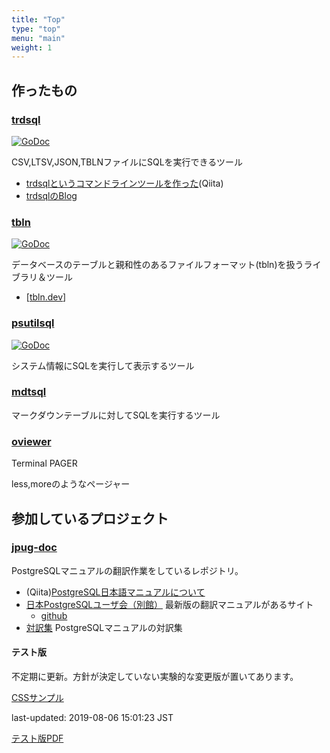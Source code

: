 ```yaml
---
title: "Top"
type: "top"
menu: "main"
weight: 1
---
```


## 作ったもの

### [trdsql](https://github.com/noborus/trdsql)

 [![GoDoc](https://godoc.org/github.com/noborus/trdsql?status.svg)](https://godoc.org/github.com/noborus/trdsql)

CSV,LTSV,JSON,TBLNファイルにSQLを実行できるツール

* [trdsqlというコマンドラインツールを作った](https://qiita.com/noborus/items/f253961cca6f4465f20c)(Qiita)
* [trdsqlのBlog](blog/00_index/)

### [tbln](https://github.com/noborus/tbln) 

[![GoDoc](https://godoc.org/github.com/noborus/tbln?status.svg)](https://godoc.org/github.com/noborus/tbln)

データベースのテーブルと親和性のあるファイルフォーマット(tbln)を扱うライブラリ＆ツール

* [[tbln.dev](https://tbln.dev/)]

### [psutilsql](https://github.com/noborus/psutilsql)

 [![GoDoc](https://godoc.org/github.com/noborus/psutilsql?status.svg)](https://godoc.org/github.com/noborus/psutilsql)

システム情報にSQLを実行して表示するツール

### [mdtsql](https://github.com/noborus/mdtsql)

マークダウンテーブルに対してSQLを実行するツール

### [oviewer](https://github.com/noborus/oviewer)

Terminal PAGER

less,moreのようなページャー

## 参加しているプロジェクト

### [jpug-doc](https://github.com/pgsql-jp/jpug-doc)

PostgreSQLマニュアルの翻訳作業をしているレポジトリ。

* (Qiita)[PostgreSQL日本語マニュアルについて](https://qiita.com/noborus/items/03f98e43c216d7e23767)
* [日本PostgreSQLユーザ会（別館）](https://pgsql-jp.github.io/) 最新版の翻訳マニュアルがあるサイト
  * [github](https://github.com/pgsql-jp/pgsql-jp.github.io)
* [対訳集](https://github.com/pgsql-jp/taiyaku) PostgreSQLマニュアルの対訳集

#### テスト版

不定期に更新。方針が決定していない実験的な変更版が置いてあります。

[CSSサンプル](css/html)

last-updated: 2019-08-06 15:01:23 JST

[テスト版PDF](test/postgres-A4.pdf)
